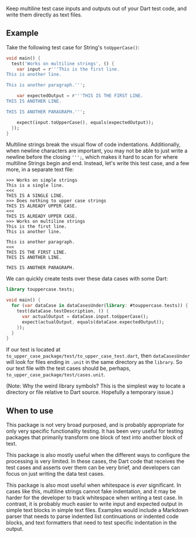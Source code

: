 Keep multiline test case inputs and outputs out of your Dart test code, and
write them directly as text files.

## Example

Take the following test case for String's `toUpperCase()`:

```dart
void main() {
  test('Works on multiline strings', () {
    var input = r'''This is the first line.
This is another line.

This is another paragraph.''';

    var expectedOutput = r'''THIS IS THE FIRST LINE.
THIS IS ANOTHER LINE.

THIS IS ANOTHER PARAGRAPH.''';

    expect(input.toUpperCase(), equals(expectedOutput));
  });
}
```

Multiline strings break the visual flow of code indentations. Additionally, when
newline characters are important, you may not be able to just write a newline
before the closing `''';`, which makes it hard to scan for where multiline
Strings begin and end. Instead, let's write this test case, and a few more, in a
separate text file:

```none
>>> Works on simple strings
This is a single line.
<<<
THIS IS A SINGLE LINE.
>>> Does nothing to upper case strings
THIS IS ALREADY UPPER CASE.
<<<
THIS IS ALREADY UPPER CASE.
>>> Works on multiline strings
This is the first line.
This is another line.

This is another paragraph.
<<<
THIS IS THE FIRST LINE.
THIS IS ANOTHER LINE.

THIS IS ANOTHER PARAGRAPH.
```

We can quickly create tests over these data cases with some Dart:

```dart
library touppercase.tests;

void main() {
  for (var dataCase in dataCasesUnder(library: #touppercase.tests)) {
    test(dataCase.testDescription, () {
      var actualOutput = dataCase.input.toUpperCase();
      expect(actualOutput, equals(dataCase.expectedOutput));
    });
  }
}
```

If our test is located at `to_upper_case_package/test/to_upper_case_test.dart`,
then `dataCasesUnder` will look for files ending in `.unit` in the same
directory as the `library`. So our text file with the test cases should be,
perhaps, `to_upper_case_package/test/cases.unit`.

(Note: Why the weird library symbols? This is the simplest way to locate a
directory or file relative to Dart source. Hopefully a temporary issue.)

## When to use

This package is not very broad purposed, and is probably appropriate for only
very specific functionality testing. It has been very useful for testing
packages that primarily transform one block of text into another block of text.

This package is also mostly useful when the different ways to configure the
processing is very limited. In these cases, the Dart code that receives the test
cases and asserts over them can be very brief, and developers can focus on just
writing the data test cases.

This package is also most useful when whitespace is _ever_ significant. In cases
like this, multiline strings cannot fake indentation, and it may be harder for
the developer to track whitespace when writing a test case. In contrast, it is
probably much easier to write input and expected output in simple text blocks
in simple text files. Examples would include a Markdown parser that needs to
parse indented list continuations or indented code blocks, and text formatters
that need to test specific indentation in the output.
